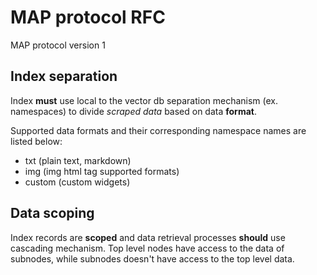 # MAP protocol RFC

MAP protocol version 1

## Index separation

Index **must** use local to the vector db separation mechanism (ex. namespaces) to divide _scraped data_ based on data **format**.

Supported data formats and their corresponding namespace names are listed below:

- txt (plain text, markdown)
- img (img html tag supported formats)
- custom (custom widgets)

## Data scoping

Index records are **scoped** and data retrieval processes **should** use cascading mechanism. Top level nodes have access to the data of subnodes, while subnodes doesn't have access to the top level data.
